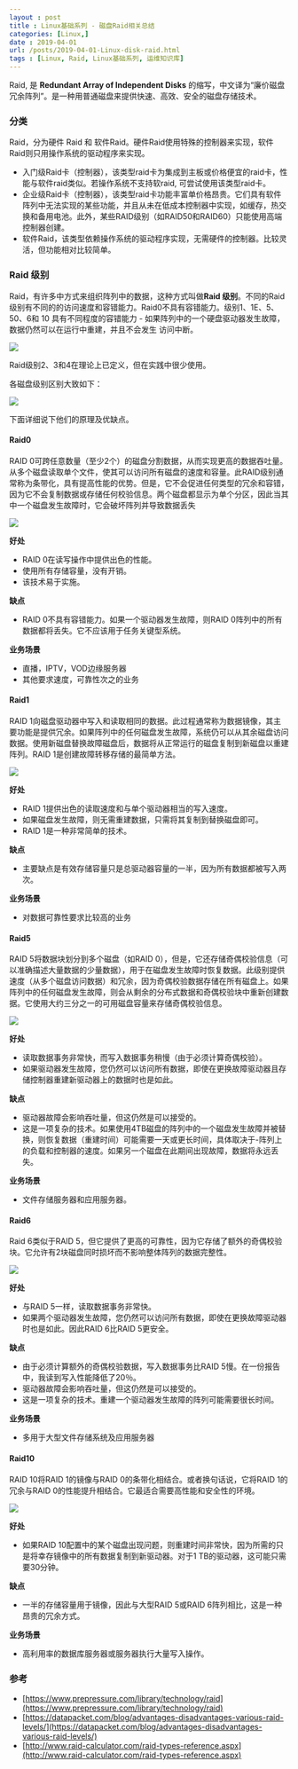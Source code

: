 ```yaml
---
layout : post
title : Linux基础系列 - 磁盘Raid相关总结
categories: [Linux,] 
date : 2019-04-01 
url: /posts/2019-04-01-Linux-disk-raid.html 
tags : [Linux, Raid, Linux基础系列, 运维知识库]
---
```


Raid, 是 **Redundant Array of Independent Disks** 的缩写，中文译为“廉价磁盘冗余阵列”。是一种用普通磁盘来提供快速、高效、安全的磁盘存储技术。

### 分类

Raid，分为硬件 Raid 和 软件Raid。硬件Raid使用特殊的控制器来实现，软件Raid则只用操作系统的驱动程序来实现。

- 入门级Raid卡（控制器），该类型raid卡为集成到主板或价格便宜的raid卡，性能与软件raid类似。若操作系统不支持软raid, 可尝试使用该类型raid卡。
- 企业级Raid卡（控制器），该类型raid卡功能丰富单价格昂贵。它们具有软件阵列中无法实现的某些功能，并且从未在低成本控制器中实现，如缓存，热交换和备用电池。此外，某些RAID级别（如RAID50和RAID60）只能使用高端控制器创建。
- 软件Raid，该类型依赖操作系统的驱动程序实现，无需硬件的控制器。比较灵活，但功能相对比较简单。

### Raid 级别

Raid，有许多中方式来组织阵列中的数据，这种方式叫做**Raid 级别**。不同的Raid级别有不同的的访问速度和容错能力。Raid0不具有容错能力。级别1、1E、5、50、6和 10 具有不同程度的容错能力 - 如果阵列中的一个硬盘驱动器发生故障，数据仍然可以在运行中重建，并且不会发生
访问中断。

![](https://ws1.sinaimg.cn/large/005UqHpNly1g1n1q7cabij309607mdg6.jpg)

Raid级别2、3和4在理论上已定义，但在实践中很少使用。

各磁盘级别区别大致如下：

![](https://ws1.sinaimg.cn/large/005UqHpNly1g1n1q7e2yuj30wh095mya.jpg)


下面详细说下他们的原理及优缺点。

#### Raid0

RAID 0可跨任意数量（至少2个）的磁盘分割数据，从而实现更高的数据吞吐量。从多个磁盘读取单个文件，使其可以访问所有磁盘的速度和容量。此RAID级别通常称为条带化，具有提高性能的优势。但是，它不会促进任何类型的冗余和容错，因为它不会复制数据或存储任何校验信息。两个磁盘都显示为单个分区，因此当其中一个磁盘发生故障时，它会破坏阵列并导致数据丢失

![](https://ws1.sinaimg.cn/large/005UqHpNly1g1n3erz0lij30cd08swfa.jpg)

**好处**
- RAID 0在读写操作中提供出色的性能。
- 使用所有存储容量，没有开销。
- 该技术易于实施。

**缺点**
- RAID 0不具有容错能力。如果一个驱动器发生故障，则RAID 0阵列中的所有数据都将丢失。它不应该用于任务关键型系统。

**业务场景**
- 直播，IPTV，VOD边缘服务器
- 其他要求速度，可靠性次之的业务

#### Raid1 

RAID 1向磁盘驱动器中写入和读取相同的数据。此过程通常称为数据镜像，其主要功能是提供冗余。如果阵列中的任何磁盘发生故障，系统仍可以从其余磁盘访问数据。使用新磁盘替换故障磁盘后，数据将从正常运行的磁盘复制到新磁盘以重建阵列。RAID 1是创建故障转移存储的最简单方法。

![](https://ws1.sinaimg.cn/large/005UqHpNly1g1n3j8u529j30cb08ygme.jpg)

**好处**
- RAID 1提供出色的读取速度和与单个驱动器相当的写入速度。
- 如果磁盘发生故障，则无需重建数据，只需将其复制到替换磁盘即可。
- RAID 1是一种非常简单的技术。

**缺点**
- 主要缺点是有效存储容量只是总驱动器容量的一半，因为所有数据都被写入两次。

**业务场景**
- 对数据可靠性要求比较高的业务

#### Raid5 

RAID 5将数据块划分到多个磁盘（如RAID 0），但是，它还存储奇偶校验信息（可以准确描述大量数据的少量数据），用于在磁盘发生故障时恢复数据。此级别提供速度（从多个磁盘访问数据）和冗余，因为奇偶校验数据存储在所有磁盘上。如果阵列中的任何磁盘发生故障，则会从剩余的分布式数据和奇偶校验块中重新创建数据。它使用大约三分之一的可用磁盘容量来存储奇偶校验信息。

![](https://ws1.sinaimg.cn/large/005UqHpNly1g1n3t6al85j30cb08w408.jpg)

**好处**
- 读取数据事务非常快，而写入数据事务稍慢（由于必须计算奇偶校验）。
- 如果驱动器发生故障，您仍然可以访问所有数据，即使在更换故障驱动器且存储控制器重建新驱动器上的数据时也是如此。

**缺点**
- 驱动器故障会影响吞吐量，但这仍然是可以接受的。
- 这是一项复杂的技术。如果使用4TB磁盘的阵列中的一个磁盘发生故障并被替换，则恢复数据（重建时间）可能需要一天或更长时间，具体取决于-阵列上的负载和控制器的速度。如果另一个磁盘在此期间出现故障，数据将永远丢失。

**业务场景**
- 文件存储服务器和应用服务器。

#### Raid6 

Raid 6类似于RAID 5，但它提供了更高的可靠性，因为它存储了额外的奇偶校验块。它允许有2块磁盘同时损坏而不影响整体阵列的数据完整性。

![](https://ws1.sinaimg.cn/large/005UqHpNly1g1n41kqwj9j30c808swga.jpg)

**好处**
- 与RAID 5一样，读取数据事务非常快。
- 如果两个驱动器发生故障，您仍然可以访问所有数据，即使在更换故障驱动器时也是如此。因此RAID 6比RAID 5更安全。

**缺点**
- 由于必须计算额外的奇偶校验数据，写入数据事务比RAID 5慢。在一份报告中，我读到写入性能降低了20％。
- 驱动器故障会影响吞吐量，但这仍然是可以接受的。
- 这是一项复杂的技术。重建一个驱动器发生故障的阵列可能需要很长时间。

**业务场景**
- 多用于大型文件存储系统及应用服务器

#### Raid10 

RAID 10将RAID 1的镜像与RAID 0的条带化相结合。或者换句话说，它将RAID 1的冗余与RAID 0的性能提升相结合。它最适合需要高性能和安全性的环境。

![](https://ws1.sinaimg.cn/large/005UqHpNly1g1n43xvzaij30c908tdha.jpg)

**好处**
- 如果RAID 10配置中的某个磁盘出现问题，则重建时间非常快，因为所需的只是将幸存镜像中的所有数据复制到新驱动器。对于1 TB的驱动器，这可能只需要30分钟。

**缺点**
- 一半的存储容量用于镜像，因此与大型RAID 5或RAID 6阵列相比，这是一种昂贵的冗余方式。

**业务场景**
- 高利用率的数据库服务器或服务器执行大量写入操作。


### 参考
- [https://www.prepressure.com/library/technology/raid](https://www.prepressure.com/library/technology/raid)
- [https://datapacket.com/blog/advantages-disadvantages-various-raid-levels/](https://datapacket.com/blog/advantages-disadvantages-various-raid-levels/)
- [http://www.raid-calculator.com/raid-types-reference.aspx](http://www.raid-calculator.com/raid-types-reference.aspx)

